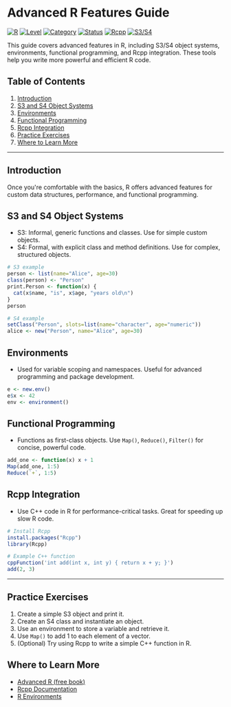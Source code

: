 # Advanced R Features Guide

[![R](https://img.shields.io/badge/R-4.3.0+-blue.svg)](https://www.r-project.org/)
[![Level](https://img.shields.io/badge/Level-Advanced-red.svg)](./)
[![Category](https://img.shields.io/badge/Category-Advanced%20Features-yellow.svg)](./)
[![Status](https://img.shields.io/badge/Status-Complete-brightgreen.svg)](./)
[![Rcpp](https://img.shields.io/badge/Rcpp-1.0.0+-green.svg)](https://rcpp.org/)
[![S3/S4](https://img.shields.io/badge/S3/S4-Built--in-green.svg)](https://www.r-project.org/)

This guide covers advanced features in R, including S3/S4 object systems, environments, functional programming, and Rcpp integration. These tools help you write more powerful and efficient R code.

## Table of Contents
1. [Introduction](#introduction)
2. [S3 and S4 Object Systems](#s3-and-s4-object-systems)
3. [Environments](#environments)
4. [Functional Programming](#functional-programming)
5. [Rcpp Integration](#rcpp-integration)
6. [Practice Exercises](#practice-exercises)
7. [Where to Learn More](#where-to-learn-more)

---

## Introduction
Once you're comfortable with the basics, R offers advanced features for custom data structures, performance, and functional programming.

## S3 and S4 Object Systems
- S3: Informal, generic functions and classes. Use for simple custom objects.
- S4: Formal, with explicit class and method definitions. Use for complex, structured objects.

```r
# S3 example
person <- list(name="Alice", age=30)
class(person) <- "Person"
print.Person <- function(x) {
  cat(x$name, "is", x$age, "years old\n")
}
person

# S4 example
setClass("Person", slots=list(name="character", age="numeric"))
alice <- new("Person", name="Alice", age=30)
```

## Environments
- Used for variable scoping and namespaces. Useful for advanced programming and package development.

```r
e <- new.env()
e$x <- 42
env <- environment()
```

## Functional Programming
- Functions as first-class objects. Use `Map()`, `Reduce()`, `Filter()` for concise, powerful code.

```r
add_one <- function(x) x + 1
Map(add_one, 1:5)
Reduce(`+`, 1:5)
```

## Rcpp Integration
- Use C++ code in R for performance-critical tasks. Great for speeding up slow R code.

```r
# Install Rcpp
install.packages("Rcpp")
library(Rcpp)

# Example C++ function
cppFunction('int add(int x, int y) { return x + y; }')
add(2, 3)
```

---

## Practice Exercises
1. Create a simple S3 object and print it.
2. Create an S4 class and instantiate an object.
3. Use an environment to store a variable and retrieve it.
4. Use `Map()` to add 1 to each element of a vector.
5. (Optional) Try using Rcpp to write a simple C++ function in R.

## Where to Learn More
- [Advanced R (free book)](https://adv-r.hadley.nz/)
- [Rcpp Documentation](https://rcpp.org/)
- [R Environments](https://adv-r.hadley.nz/environments.html) 